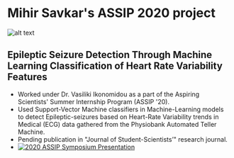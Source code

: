 # Mihir Savkar's ASSIP 2020 project

![alt text](https://4.bp.blogspot.com/-PDGwtAHRG1M/V-5uAaoSxtI/AAAAAAAAJ64/D0sh3XpHOugLG2VcR8WGB_MMJjIrBQUdgCLcB/s1600/Screen%2BShot%2B2016-09-03%2Bat%2B1.25.05%2BPM.png)

## Epileptic Seizure Detection Through Machine Learning Classification of Heart Rate Variability Features

- Worked under Dr. Vasiliki Ikonomidou as a part of the Aspiring Scientists' Summer Internship Program (ASSIP '20).
- Used Support-Vector Machine classifiers in Machine-Learning models to detect Epileptic-seizures based on Heart-Rate Variability trends in Medical (ECG) data gathered from the Physiobank Automated Teller Machine.
- Pending publication in "Journal of Student-Scientists’" research journal.
- [![2020 ASSIP Symposium Presentation](http://img.youtube.com/vi/YOUTUBE_VIDEO_ID_HERE/0.jpg)](https://www.youtube.com/watch?v=a57z5tnOMuc "ASSIP Presentation Full Video")


